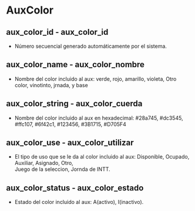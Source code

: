 # AuxColor

## aux_color_id - aux_color_id
* Número secuencial generado automáticamente por el sistema.

## aux_color_name - aux_color_nombre
* Nombre del color incluido al aux: verde, rojo, amarillo, violeta, Otro color, vinotinto, jrnada, y base 

## aux_color_string - aux_color_cuerda
* Nombre del color incluido al aux en hexadecimal: #28a745, #dc3545, #ffc107, #6f42c1, #123456, #3B1715, #D705F4

## aux_color_use - aux_color_utilizar
* El tipo de uso que se le da al color incluido al aux: Disponible, Ocupado, Auxiliar, Asignado, Otro, 	
Juego de la seleccion, Jornda de INTT.

## aux_color_status - aux_color_estado
* Estado del color incluido al aux: A(activo), I(inactivo).
